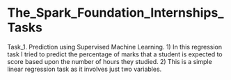# The_Spark_Foundation_Internships_Tasks
Task_1. Prediction using Supervised Machine Learning.  1) In this regression task I tried to predict the percentage of marks that a student is expected to score based upon the number of hours they studied. 2) This is a simple linear regression task as it involves just two variables.
